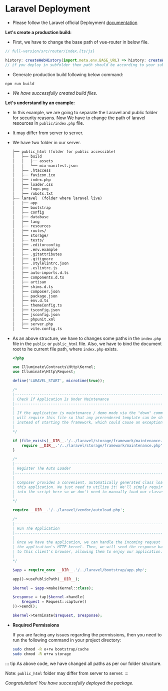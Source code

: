 # Laravel Deployment

- Please follow the Laravel official Deployment [documentation](https://laravel.com/docs/10.x/deployment)

**Let's create a production build:**

- First, we have to change the base path of vue-router in below file.

```js
// full-version/src/router/index.{ts/js}

history: createWebHistory(import.meta.env.BASE_URL) => history: createWebHistory('/'), 
// if you deploy in subfolder then path should be according to your sub folder.
```

- Generate production build following below command:

```bash
npm run build

```

- *We have successfully created build files.*

**Let's understand by an example:**

- In this example, we are going to separate the Laravel and public folder for security reasons. Now We have to change the path of laravel resources in `public/index.php` file.
- It may differ from server to server.

- We have two folder in our server.

  ```txt
  ├── public_html (folder for public accessible)
  │   ├── build
  │   │   ├── assets
  │   │   └── mix-manifest.json
  │   ├── .htaccess
  │   ├── favicon.ico
  │   ├── index.php
  │   ├── loader.css
  │   ├── logo.png
  │   ├── robots.txt
  ├── laravel  (folder where laravel live)
  │   ├── app                      
  │   ├── bootstrap                
  │   ├── config                   
  │   ├── database                 
  │   ├── lang                     
  │   ├── resources                            
  │   ├── routes/                  
  │   ├── storage/                 
  │   ├── tests/                   
  │   ├── .editorconfig            
  │   ├── .env.example             
  │   ├── .gitattributes           
  │   ├── .gitignore               
  │   ├── .stylelintrc.json        
  │   ├── .eslintrc.js             
  │   ├── auto-imports.d.ts        
  │   ├── components.d.ts          
  │   ├── artisan                  
  │   ├── shims.d.ts               
  │   ├── composer.json            
  │   ├── package.json             
  │   ├── env.d.ts                 
  │   ├── themeConfig.ts           
  │   ├── tsconfig.json            
  │   ├── jsconfig.json            
  │   ├── phpunit.xml              
  │   ├── server.php               
  │   └── vite.config.ts
  ```

- As an above structure, we have to changes some paths in the `index.php` file in the `public` or `public_html` file. Also, we have to bind the document root to he current file path, where `index.php` exists.

  ```php
  <?php

  use Illuminate\Contracts\Http\Kernel;
  use Illuminate\Http\Request;

  define('LARAVEL_START', microtime(true));

  /*
  |--------------------------------------------------------------------------
  | Check If Application Is Under Maintenance
  |--------------------------------------------------------------------------
  |
  | If the application is maintenance / demo mode via the "down" command we
  | will require this file so that any prerendered template can be shown
  | instead of starting the framework, which could cause an exception.
  |
  */

  if (file_exists(__DIR__.'/../laravel/storage/framework/maintenance.php')) {
      require __DIR__.'/../laravel/storage/framework/maintenance.php';
  }

  /*
  |--------------------------------------------------------------------------
  | Register The Auto Loader
  |--------------------------------------------------------------------------
  |
  | Composer provides a convenient, automatically generated class loader for
  | this application. We just need to utilize it! We'll simply require it
  | into the script here so we don't need to manually load our classes.
  |
  */

  require __DIR__.'/../laravel/vendor/autoload.php';

  /*
  |--------------------------------------------------------------------------
  | Run The Application
  |--------------------------------------------------------------------------
  |
  | Once we have the application, we can handle the incoming request using
  | the application's HTTP kernel. Then, we will send the response back
  | to this client's browser, allowing them to enjoy our application.
  |
  */

  $app = require_once __DIR__.'/../laravel/bootstrap/app.php';

  app()->usePublicPath(__DIR__);

  $kernel = $app->make(Kernel::class);

  $response = tap($kernel->handle(
      $request = Request::capture()
  ))->send();

  $kernel->terminate($request, $response);

  ```

- **Required Permissions**

  If you are facing any issues regarding the permissions, then you need to run the following command in your project directory:

  ```sh
  sudo chmod -R o+rw bootstrap/cache
  sudo chmod -R o+rw storage
  ```

::: tip
As above code, we have changed all paths as per our folder structure.

Note: `public_html` folder may differ from server to server.
:::

*Congratulation! You have successfully deployed the package.*
